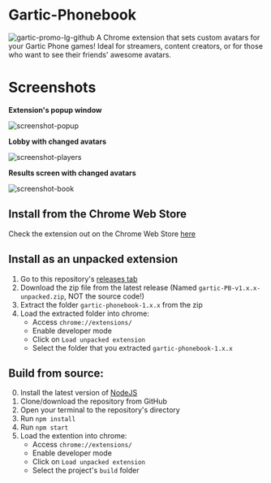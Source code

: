 # Gartic-Phonebook
![gartic-promo-lg-github](https://user-images.githubusercontent.com/13933661/180663921-43e635a4-10cb-45b3-bc7a-93f5bda22601.png)
A Chrome extension that sets custom avatars for your Gartic Phone games!
Ideal for streamers, content creators, or for those who want to see their friends' awesome avatars.

# Screenshots
**Extension's popup window**

![screenshot-popup](https://user-images.githubusercontent.com/13933661/180619007-f1b17fef-a82a-4a7c-9fa1-1897d7d0e6a0.png)


**Lobby with changed avatars**

![screenshot-players](https://user-images.githubusercontent.com/13933661/180619027-2037d335-8c41-4747-87ed-217f48c05f29.png)


**Results screen with changed avatars**

![screenshot-book](https://user-images.githubusercontent.com/13933661/180663761-fedd26f3-11b3-4ffc-bc7d-a7c246e6b74f.png)


## Install from the Chrome Web Store
Check the extension out on the Chrome Web Store [here](https://chrome.google.com/webstore/detail/gartic-phonebook/aaeibnbllijldnmmioleniagkoipglbk)

## Install as an unpacked extension
1. Go to this repository's [releases tab](https://github.com/TheIcyStar/Gartic-Phonebook/releases)
2. Download the zip file from the latest release (Named `gartic-PB-v1.x.x-unpacked.zip`, NOT the source code!)
3. Extract the folder `gartic-phonebook-1.x.x` from the zip
4. Load the extracted folder into chrome:
    * Access `chrome://extensions/`
    * Enable developer mode
    * Click on `Load unpacked extension`
    * Select the folder that you extracted `gartic-phonebook-1.x.x`

## Build from source:
0. Install the latest version of [NodeJS](https://nodejs.org/)
1. Clone/download the repository from GitHub
2. Open your terminal to the repository's directory
2. Run `npm install`
3. Run `npm start`
4. Load the extention into chrome:
    * Access `chrome://extensions/`
    * Enable developer mode
    * Click on `Load unpacked extension`
    * Select the project's `build` folder
